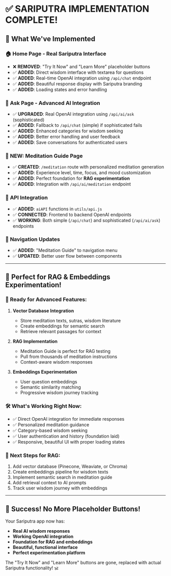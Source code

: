 # ✅ SARIPUTRA IMPLEMENTATION COMPLETE!

## 🎉 What We've Implemented

### 🏠 **Home Page - Real Sariputra Interface**
- ❌ **REMOVED**: "Try It Now" and "Learn More" placeholder buttons
- ✅ **ADDED**: Direct wisdom interface with textarea for questions
- ✅ **ADDED**: Real-time OpenAI integration using `/api/chat` endpoint
- ✅ **ADDED**: Beautiful response display with Sariputra branding
- ✅ **ADDED**: Loading states and error handling

### 🤖 **Ask Page - Advanced AI Integration**
- ✅ **UPGRADED**: Real OpenAI integration using `/api/ai/ask` (sophisticated)
- ✅ **ADDED**: Fallback to `/api/chat` (simple) if sophisticated fails
- ✅ **ADDED**: Enhanced categories for wisdom seeking
- ✅ **ADDED**: Better error handling and user feedback
- ✅ **ADDED**: Save conversations for authenticated users

### 🧘 **NEW: Meditation Guide Page**
- ✅ **CREATED**: `/meditation` route with personalized meditation generation
- ✅ **ADDED**: Experience level, time, focus, and mood customization
- ✅ **ADDED**: Perfect foundation for **RAG experimentation**
- ✅ **ADDED**: Integration with `/api/ai/meditation` endpoint

### 🔗 **API Integration**
- ✅ **ADDED**: `aiAPI` functions in `utils/api.js`
- ✅ **CONNECTED**: Frontend to backend OpenAI endpoints
- ✅ **WORKING**: Both simple (`/api/chat`) and sophisticated (`/api/ai/ask`) endpoints

### 📱 **Navigation Updates**
- ✅ **ADDED**: "Meditation Guide" to navigation menu
- ✅ **UPDATED**: Better user flow between components

---

## 🚀 **Perfect for RAG & Embeddings Experimentation!**

### 🎯 **Ready for Advanced Features:**

1. **Vector Database Integration**
   - Store meditation texts, sutras, wisdom literature
   - Create embeddings for semantic search
   - Retrieve relevant passages for context

2. **RAG Implementation**
   - Meditation Guide is perfect for RAG testing
   - Pull from thousands of meditation instructions
   - Context-aware wisdom responses

3. **Embeddings Experimentation**
   - User question embeddings
   - Semantic similarity matching
   - Progressive wisdom journey tracking

### 🛠 **What's Working Right Now:**
- ✅ Direct OpenAI integration for immediate responses
- ✅ Personalized meditation guidance
- ✅ Category-based wisdom seeking
- ✅ User authentication and history (foundation laid)
- ✅ Responsive, beautiful UI with proper loading states

### 🔮 **Next Steps for RAG:**
1. Add vector database (Pinecone, Weaviate, or Chroma)
2. Create embeddings pipeline for wisdom texts
3. Implement semantic search in meditation guide
4. Add retrieval context to AI prompts
5. Track user wisdom journey with embeddings

---

## 🎊 **Success! No More Placeholder Buttons!**

Your Sariputra app now has:
- **Real AI wisdom responses**
- **Working OpenAI integration**
- **Foundation for RAG and embeddings**
- **Beautiful, functional interface**
- **Perfect experimentation platform**

The "Try It Now" and "Learn More" buttons are gone, replaced with actual Sariputra functionality! 🕉️